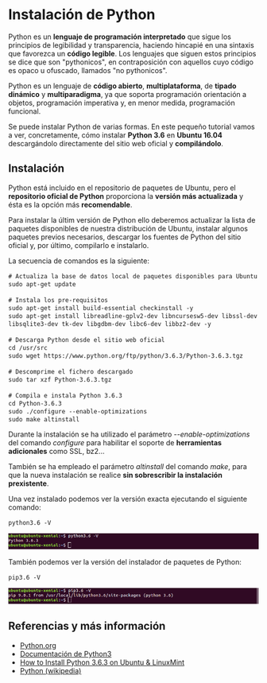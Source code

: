 # Instalación de Python

Python es un **lenguaje de programación interpretado** que sigue los principios de legibilidad y transparencia, haciendo hincapié en una sintaxis que favorezca un **código legible**. Los lenguajes que siguen estos principios se dice que son "pythonicos", en contraposición con aquellos cuyo código es opaco u ofuscado, llamados "no pythonicos".

Python es un lenguaje de **código abierto**, **multiplataforma**, de **tipado dinámico** y **multiparadigma**, ya que soporta programación orientación a objetos, programación imperativa y, en menor medida, programación funcional. 

Se puede instalar Python de varias formas. En este pequeño tutorial vamos a ver, concretamente, cómo instalar **Python 3.6** en **Ubuntu 16.04** descargándolo directamente del sitio web oficial y **compilándolo**.

## Instalación

Python está incluido en el repositorio de paquetes de Ubuntu, pero el **repositorio oficial de Python** proporciona la **versión más actualizada** y ésta es la opción más **recomendable**.

Para instalar la últim versión de Python ello deberemos actualizar la lista de paquetes disponibles de nuestra distribución de Ubuntu, instalar algunos paquetes previos necesarios, descargar los fuentes de Python del sitio oficial y, por último, compilarlo e instalarlo.

La secuencia de comandos es la siguiente:

```	
# Actualiza la base de datos local de paquetes disponibles para Ubuntu
sudo apt-get update

# Instala los pre-requisitos
sudo apt-get install build-essential checkinstall -y
sudo apt-get install libreadline-gplv2-dev libncursesw5-dev libssl-dev libsqlite3-dev tk-dev libgdbm-dev libc6-dev libbz2-dev -y

# Descarga Python desde el sitio web oficial
cd /usr/src
sudo wget https://www.python.org/ftp/python/3.6.3/Python-3.6.3.tgz

# Descomprime el fichero descargado
sudo tar xzf Python-3.6.3.tgz

# Compila e instala Python 3.6.3
cd Python-3.6.3
sudo ./configure --enable-optimizations
sudo make altinstall
```

Durante la instalación se ha utilizado el parámetro _--enable-optimizations_ del comando _configure_ para habilitar el soporte de **herramientas adicionales** como SSL, bz2...

También se ha empleado el parámetro _altinstall_ del comando _make_, para que la nueva instalación se realice **sin sobrescribir la instalación prexistente**.

Una vez instalado podemos ver la versión exacta ejecutando el siguiente comando:
```
python3.6 -V
```
![Python](images/python_version.png)

También podemos ver la versión del instalador de paquetes de Python:
```
pip3.6 -V
```
![Python](images/python_pip_version.png)

## Referencias y más información
- [Python.org](https://www.python.org/)
- [Documentación de Python3](https://docs.python.org/3/)
- [How to Install Python 3.6.3 on Ubuntu & LinuxMint ](https://tecadmin.net/install-python-3-6-ubuntu-linuxmint/#)
- [Python (wikipedia)](https://es.wikipedia.org/wiki/Python)
